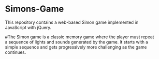 # Simons-Game
This repository contains a web-based Simon game implemented in JavaScript with jQuery.

#The Simon game is a classic memory game where the player must repeat a sequence of lights and sounds generated by the game. It starts with a simple sequence and gets progressively more challenging as the game continues.

